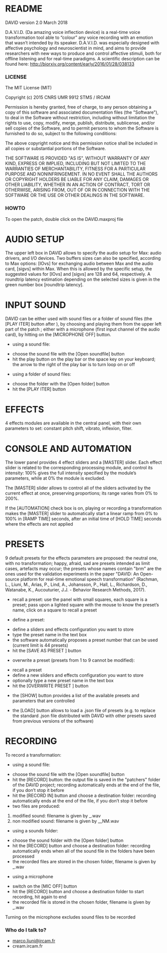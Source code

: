 # README #

DAVID
version 2.0
March 2018

D.A.V.I.D. (Da amazing voice inflection device) is a real-time voice transformation tool able to “colour” any voice recording with an emotion that wasn’t intended by its speaker. D.A.V.I.D. was especially designed with affective psychology and neuroscientist in mind, and aims to provide researchers with new ways to produce and control affective stimuli, both for offline listening and for real-time paradigms. A scientific description can be found here: http://biorxiv.org/content/early/2016/01/28/038133

### LICENSE ###

The MIT License (MIT)

Copyright (c) 2015 CNRS UMR 9912 STMS / IRCAM

Permission is hereby granted, free of charge, to any person obtaining a copy
of this software and associated documentation files (the "Software"), to deal
in the Software without restriction, including without limitation the rights
to use, copy, modify, merge, publish, distribute, sublicense, and/or sell
copies of the Software, and to permit persons to whom the Software is
furnished to do so, subject to the following conditions:

The above copyright notice and this permission notice shall be included in
all copies or substantial portions of the Software.

THE SOFTWARE IS PROVIDED "AS IS", WITHOUT WARRANTY OF ANY KIND, EXPRESS OR
IMPLIED, INCLUDING BUT NOT LIMITED TO THE WARRANTIES OF MERCHANTABILITY,
FITNESS FOR A PARTICULAR PURPOSE AND NONINFRINGEMENT. IN NO EVENT SHALL THE
AUTHORS OR COPYRIGHT HOLDERS BE LIABLE FOR ANY CLAIM, DAMAGES OR OTHER
LIABILITY, WHETHER IN AN ACTION OF CONTRACT, TORT OR OTHERWISE, ARISING FROM,
OUT OF OR IN CONNECTION WITH THE SOFTWARE OR THE USE OR OTHER DEALINGS IN
THE SOFTWARE.

### HOWTO ###

To open the patch, double click on the DAVID.maxproj file

# AUDIO SETUP

The upper left box in DAVID allows to specify the audio setup for Max: audio drivers, and I/O devices. Two buffers sizes can also be specified, according to Max options: [IOvs] for exchanging audio between Max and the audio card, [sigvs] within Max. When this is allowed by the specific setup, the suggested values for [IOvs] and [sigvs] are 128 and 64, respectively.
A roundtrip latency estimation depending on the selected sizes is given in the green number box [roundtrip latency].

# INPUT SOUND

DAVID can be either used with sound files or a folder of sound files (the [PLAY ITER] button after ), by choosing and playing them from the upper left part of the patch ; either with a microphone (first input channel of the audio card), by hitting on the [MICROPHONE OFF] button.

* using a sound file: 
- choose the sound file with the [Open soundfile] button
- hit the play button on the play bar or the space key on your keyboard; the arrow to the right of the play bar is to turn loop on or off

* using a folder of sound files: 
- choose the folder with the [Open folder] button
- hit the [PLAY ITER] button

# EFFECTS

4 effects modules are available in the central panel, with their own parameters to set: constant pitch shift, vibrato, inflexion, filter.

# CONSOLE AND AUTOMATION

The lower panel provides 4 effect sliders and a [MASTER] slider. Each effect slider is related to the corresponding processing module, and control its intensity: 100% gives the full intensity specified by the module’s parameters, while at 0% the module is excluded.

The [MASTER] slider allows to control all of the sliders activated by the current effect at once, preserving proportions; its range varies from 0% to 200%.

If the [AUTOMATION] check box is on, playing or recording a transformation makes the [MASTER] slider to automatically start a linear ramp from 0% to 100% in [RAMP TIME] seconds, after an initial time of [HOLD TIME] seconds where the effects are not applied

# PRESETS

9 default presets for the effects parameters are proposed: the neutral one, with no transformation; happy, afraid, sad are presets intended as limit cases, artefacts may occur; the presets whose names contain "brm" are the ones used for the validation experiments in the paper "DAVID: An Open-source platform for real-time emotional speech transformation" (Rachman, L., Liuni, M., Arias, P., Lind, A., Johansson, P., Hall, L., Richardson, D., Watanabe, K., Aucouturier, J.J. - Behavior Research Methods, 2017). 

* recall a preset: use the panel with small squares, each square is a preset; pass upon a lighted square with the mouse to know the preset’s name, click on a square to recall a preset

* define a preset: 
- define a sliders and effects configuration you want to store
- type the preset name in the text box
- the software automatically proposes a preset number that can be used (current limit is 44 presets) 
- hit the [SAVE AS PRESET <n>] button

* overwrite a preset (presets from 1 to 9 cannot be modified): 
- recall a preset
- define a new sliders and effects configuration you want to store
- optionally type a new preset name in the text box
- hit the [OVERWRITE PRESET <n>] button

* the [SHOW] button provides a list of the available presets and parameters that are controlled

* the [LOAD] button allows to load a .json file of presets (e.g. to replace the standard .json file distributed with DAVID with other presets saved from previous versions of the software)

# RECORDING

To record a transformation:

* using a sound file: 
- choose the sound file with the [Open soundfile] button
- hit the [RECORD] button: the output file is saved in the "patchers" folder of the DAVID project; recording automatically ends at the end of the file, if you don’t stop it before
- hit the [RECORD IN] button and choose a destination folder: recording automatically ends at the end of the file, if you don’t stop it before
- two files are produced: 
1) modified sound: filename is given by <original filename>_<preset name>.wav
2) non modified sound: filename is given by <original filename>_<preset name>_NM.wav

* using a sounds folder: 
- choose the sound folder with the [Open folder] button
- hit the [RECORD] button and choose a destination folder: recording automatically ends when all of the sound file in the folders have been processed
- the recorded files are stored in the chosen folder, filename is given by <original filename>_<effect name>.wav

* using a microphone
- switch on the [MIC OFF] button
- hit the [RECORD] button and choose a destination folder to start recording, hit again to end
- the recorded file is stored in the chosen folder, filename is given by <date>_<hour>.wav

Turning on the microphone excludes sound files to be recorded

### Who do I talk to? ###

* marco.liuni@ircam.fr
* cream.ircam.fr